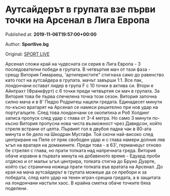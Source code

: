 
# Аутсайдерът в групата взе първи точки на Арсенал в Лига Европа

Published at: **2019-11-06T19:57:00+00:00**

Author: **Sportlive.bg**

Original: [SPORT LIVE](https://www.sportlive.bg/worldfootball/ligaeurope/autsajderyt-v-grupata-vze-pyrvi-tochki-na-arsenal-v-liga-evropa-1403685.html)

Арсенал сложи край на чудесната си серия в Лига Европа - 3 последователни победи в групата. В четвъртия мач от тази фаза - срещу Витория Гимараеш, 'артилеристите" стигнаха само до равенство като гост на аутсайдера в групата. мачът завърши 1:1. Все пак, лондончани остават лидер в група F с 10 точки в актива си. Втори е Айнтрахт (Франкфурт) с 6 точки преди четвъртия си мач в групата. За Витория това бе първа спечелена точка този сезон.
Витория започна силно мача и в 8' Педро Родригеш нацели гредата. Единадесет минути по-късно вратарят на Арсенал се намеси решително при нов удар на португалците. След това лондончани се окопитиха и Роб Холдинг записа пропуск след удар с глава от 3-4 метра. Но само 3 минути по-късно Витория пропусна нова чиста възможност чрез Давидсон, който стреля встрани от целта.
Първият гол в двубоя падна чак в 80-ата минута и бе дело на Шкодран Мустафи. Той скочи най-високо след центриране на Пепе от пряк свободен удар и с глава намери долния ляв ъгъл на вратаря на домакините. Преди това - в 63', германецът отново бе стрелял с глава, но прати топката над напречната греда.
Витория обаче изравни в първата минута на добавеното време - Едуард проби отдясно и от малък ъгъл центрира, топката стигна до Бруно Дуарте, който със странична ножица прати топката във вратата на Арсенал. До края на мача аутсайдерът в групата можеше да се пребори и за победата, след като удар на техен играч срещна гредата, а в защитата на лондончани настъпи хаос. В крайна сметка обаче точките бяха поделени.
